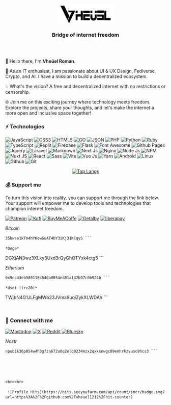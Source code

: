 <h3><center><picture>
  <source media="(prefers-color-scheme: dark)" srcset="https://github.com/vheuel/vheuel/raw/main/assets/images/wordmark.dark.png?raw=true">
  <source media="(prefers-color-scheme: light)" srcset="https://github.com/vheuel/vheuel/raw/main/assets/images/wordmark.light.png?raw=true">
  <img alt="Vheüel" src="https://github.com/vheuel/vheuel/raw/main/assets/images/wordmark.light.png?raw=true" height="60">
</picture>
<br><br>
Bridge of internet freedom
</center></h3>


<br><br>

👋 Hello there, I'm **Vheüel Roman**.

🚀 As an IT enthusiast, I am passionate about UI & UX Design, Fediverse, Crypto, and AI. I have a mission to build a decentralized ecosystem.

💡 What's the vision? A free and decentralized internet with no restrictions or censorship.

🌐 Join me on this exciting journey where technology meets freedom. Explore the projects, share your thoughts, and let's make the internet a more open and inclusive space together!



### ⚡ Technologies

![JavaScript](https://img.shields.io/badge/JavaScript-323330?style=flat-square&logo=javascript&logoColor=F7DF1E) ![CSS3](https://img.shields.io/badge/CSS3-1572B6?style=flat-square&logo=css3&logoColor=white) ![HTML5](https://img.shields.io/badge/HTML5-E34F26?style=flat-square&logo=html5&logoColor=white) ![GO](https://img.shields.io/badge/Go-00ADD8?style=flat-square&logo=go&logoColor=white) ![JSON](https://img.shields.io/badge/json-5E5C5C?style=flat-square&logo=json&logoColor=white) ![PHP](https://img.shields.io/badge/PHP-777BB4?style=flat-square&logo=php&logoColor=white) ![Python](https://img.shields.io/badge/Python-FFD43B?style=flat-square&logo=python&logoColor=blue) ![Ruby](https://img.shields.io/badge/Ruby-CC342D?style=flat-square&logo=ruby&logoColor=white) ![TypeScript](https://img.shields.io/badge/TypeScript-007ACC?style=flat-square&logo=typescript&logoColor=white) ![Replit](https://img.shields.io/badge/replit-667881?style=flat-square&logo=replit&logoColor=white) ![Firebase](https://img.shields.io/badge/firebase-ffca28?style=flat-square&logo=firebase&logoColor=black) ![Flask](https://img.shields.io/badge/Flask-000000?style=flat-square&logo=flask&logoColor=white) ![Font Awesome](https://img.shields.io/badge/Font_Awesome-339AF0?style=flat-square&logo=fontawesome&logoColor=white) ![Github Pages](https://img.shields.io/badge/GitHub%20Pages-222222?style=flat-square&logo=GitHub%20Pages&logoColor=white) ![Jquery](https://img.shields.io/badge/jQuery-0769AD?style=flat-square&logo=jquery&logoColor=white) ![Laravel](https://img.shields.io/badge/Laravel-FF2D20?style=flat-square&logo=laravel&logoColor=white) ![Markdown](https://img.shields.io/badge/Markdown-000000?style=flat-square&logo=markdown&logoColor=white) ![Next Js](https://img.shields.io/badge/next%20js-000000?style=flat-square&logo=nextdotjs&logoColor=white) ![Nginx](https://img.shields.io/badge/Nginx-009639?style=flat-square&logo=nginx&logoColor=white) ![Node Js](https://img.shields.io/badge/Node%20js-339933?style=flat-square&logo=nodedotjs&logoColor=white
) ![NPM](https://img.shields.io/badge/npm-CB3837?style=flat-square&logo=npm&logoColor=white) ![Nuxt JS](https://img.shields.io/badge/nuxt%20js-00C58E?style=flat-square&logo=nuxtdotjs&logoColor=white) ![React](https://img.shields.io/badge/React-20232A?style=flat-square&logo=react&logoColor=61DAFB) ![Sass](https://img.shields.io/badge/Sass-CC6699?style=flat-square&logo=sass&logoColor=white) ![Vite](https://img.shields.io/badge/Vite-B73BFE?style=flat-square&logo=vite&logoColor=FFD62E) ![Vue Js](https://img.shields.io/badge/Vue%20js-35495E?style=flat-square&logo=vuedotjs&logoColor=4FC08D) ![Yarn](https://img.shields.io/badge/Yarn-2C8EBB?style=flat-square&logo=yarn&logoColor=white) ![Android](https://img.shields.io/badge/Android-3DDC84?style=flat-square&logo=android&logoColor=white) ![Linux](https://img.shields.io/badge/Linux-FCC624?style=flat-square&logo=linux&logoColor=black) ![Github](https://img.shields.io/badge/GitHub-100000?style=flat-square&logo=github&logoColor=white) ![Git](https://img.shields.io/badge/GIT-E44C30?style=flat-square&logo=git&logoColor=white)


<center>

 [![Top Langs](https://github-readme-stats.vercel.app/api/top-langs/?username=vheuel&layout=compact)](https://github.com/anuraghazra/github-readme-stats) 

</center>

### 💰 Support me
To turn this vision into reality, you can support me through the link below. Your support will empower me to develop tools and technologies that champion internet freedom.

[![Patreon](https://img.shields.io/badge/vheuel%20-%23000000.svg?&style=flat&logo=patreon&logoColor=fff&color=f96854)](https://patreon.com.com/vheuel)  [![Kofi](https://img.shields.io/badge/vheuel%20-%23000000.svg?&style=flat&logo=kofi&logoColor=fff&color=13C3FF)](https://ko-fi.com/vheuel) [![BuyMeACoffe](https://img.shields.io/badge/vheuel%20-%23000000.svg?&style=flat&logo=buymeacoffee&logoColor=000&color=FFDD00)](https://buymeacoffee.com/vheuel)  [![Getalby](https://img.shields.io/badge/vheuel@getalby.com%20-%23000000.svg?&style=flat&logo=getalby&logoColor=fff&color=FFDF6E)](https://getalby.com/p/vheuel)  [![liberapay](https://img.shields.io/badge/vheuel%20-%23000000.svg?&style=flat&logo=liberapay&logoColor=fff&color=F6C914)](https://liberapay.com/vheuel)  


*Bitcoin*
```
35bwse1kTm4hYKewGuAT4bY3iKj31KCqyS ```

*Doge*
```
 DGXjAN3wz3XLky3Uxd3rQyGhQTYxk4ctg5 ```

*Etherium*
```
0x9ec43eb9801164540a0054ed81a142b97c0b924b ```

*Usdt (trc20)*
``` 
TWjbN4G1JLFgMWb23JVma9uqiZykXLWDAh ```

<br>

### 🔗 Connect with me


[![Mastodon](https://img.shields.io/badge/vheuel%20-%23000000.svg?&style=for-the-badge&logo=mastodon&logoColor=fff&color=6364ff)](https://mastodon.com/vheuel)  [![X](https://img.shields.io/badge/vheuel%20-%23000000.svg?&style=for-the-badge&logo=x&logoColor=fff&color=000)](https://x.com/vheuel)  [![Reddit](https://img.shields.io/badge/vheuel%20-%23000000.svg?&style=for-the-badge&logo=reddit&logoColor=fff&color=FF4500)](https://www.reddit.com/user/Vheuel/) [![Bluesky](https://img.shields.io/badge/vheuel%20-%23000000.svg?&style=for-the-badge&logo=veepee&logoColor=fff&color=0485FE)](https://bsky.app/profile/vheuel.bsky.social) 

*Nostr*

```
npub1k36p054w4h3gfza672u0q2elq9234mzx2qxksnwgc09emhrkzvusc8hcs3 ```





<br><br>

 ![Profile Hits](https://hits.seeyoufarm.com/api/count/incr/badge.svg?url=https%3A%2F%2Fgithub.com%2Fvheuel1212%2Fhit-counter)

